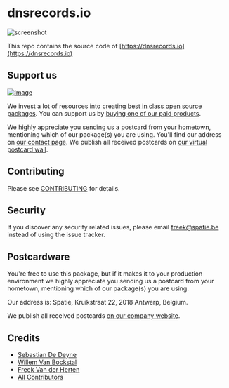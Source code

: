 # dnsrecords.io

![screenshot](https://spatie.github.io/dnsrecords.io/screenshot.png)

This repo contains the source code of [https://dnsrecords.io](https://dnsrecords.io)

## Support us

[![Image](https://github-ads.s3.eu-central-1.amazonaws.com/dnsrecords.io.jpg)](https://spatie.be/github-ad-click/dnsrecords.io)

We invest a lot of resources into creating [best in class open source packages](https://spatie.be/open-source). You can support us by [buying one of our paid products](https://spatie.be/open-source/support-us).

We highly appreciate you sending us a postcard from your hometown, mentioning which of our package(s) you are using. You'll find our address on [our contact page](https://spatie.be/about-us). We publish all received postcards on [our virtual postcard wall](https://spatie.be/open-source/postcards).

## Contributing

Please see [CONTRIBUTING](CONTRIBUTING.md) for details.

## Security

If you discover any security related issues, please email [freek@spatie.be](mailto:freek@spatie.be) instead of using the issue tracker.

## Postcardware

You're free to use this package, but if it makes it to your production environment we highly appreciate you sending us a postcard from your hometown, mentioning which of our package(s) you are using.

Our address is: Spatie, Kruikstraat 22, 2018 Antwerp, Belgium.

We publish all received postcards [on our company website](https://spatie.be/en/opensource/postcards).

## Credits

- [Sebastian De Deyne](https://github.com/sebdeyne)
- [Willem Van Bockstal](https://github.com/willemvb)
- [Freek Van der Herten](https://github.com/freekmurze)
- [All Contributors](../../contributors)
